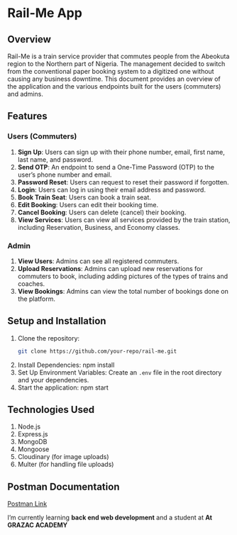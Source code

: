 # Rail-Me App

## Overview
Rail-Me is a train service provider that commutes people from the Abeokuta region to the Northern part of Nigeria. The management decided to switch from the conventional paper booking system to a digitized one without causing any business downtime. This document provides an overview of the application and the various endpoints built for the users (commuters) and admins.

## Features

### Users (Commuters)
1. **Sign Up**: Users can sign up with their phone number, email, first name, last name, and password.
2. **Send OTP**: An endpoint to send a One-Time Password (OTP) to the user’s phone number and email.
3. **Password Reset**: Users can request to reset their password if forgotten.
4. **Login**: Users can log in using their email address and password.
5. **Book Train Seat**: Users can book a train seat.
6. **Edit Booking**: Users can edit their booking time.
7. **Cancel Booking**: Users can delete (cancel) their booking.
8. **View Services**: Users can view all services provided by the train station, including Reservation, Business, and Economy classes.

### Admin
1. **View Users**: Admins can see all registered commuters.
2. **Upload Reservations**: Admins can upload new reservations for commuters to book, including adding pictures of the types of trains and coaches.
3. **View Bookings**: Admins can view the total number of bookings done on the platform.

## Setup and Installation

1. Clone the repository:
   ```sh
   git clone https://github.com/your-repo/rail-me.git
2. Install Dependencies:
   npm install
3. Set Up Environment Variables:
   Create an `.env` file in the root directory and your dependencies.
4. Start the application:
   npm start

## Technologies Used
1. Node.js
2. Express.js
3. MongoDB
4. Mongoose
5. Cloudinary (for image uploads)
6. Multer (for handling file uploads)

## Postman Documentation
[Postman Link]()

I’m currently learning **back end web development** and a student at **At GRAZAC ACADEMY**

   
     
